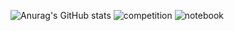 

<!--
**mrigendra-sudo/mrigendra-sudo** is a ✨ _special_ ✨ repository because its `README.md` (this file) appears on your GitHub profile.

Here are some ideas to get you started:

- 🔭 I’m currently working on ...
- 🌱 I’m currently learning ...
- 👯 I’m looking to collaborate on ...
- 🤔 I’m looking for help with ...
- 💬 Ask me about ...
- 📫 How to reach me: ...
- 😄 Pronouns: ...
- ⚡ Fun fact: ...

![Your Repository's Stats](https://github-readme-stats.vercel.app/api?username=mrigendra-sudo&show_icons=true)
-->

![Anurag's GitHub stats](https://github-readme-stats.vercel.app/api?username=mrigendra-sudo&theme=aura&show_icons=true)
![competition](https://road-to-kaggle-grandmaster.vercel.app/api/badges/mrigendraagrawal/competition)
![notebook](https://road-to-kaggle-grandmaster.vercel.app/api/badges/mrigendraagrawal/notebook)
